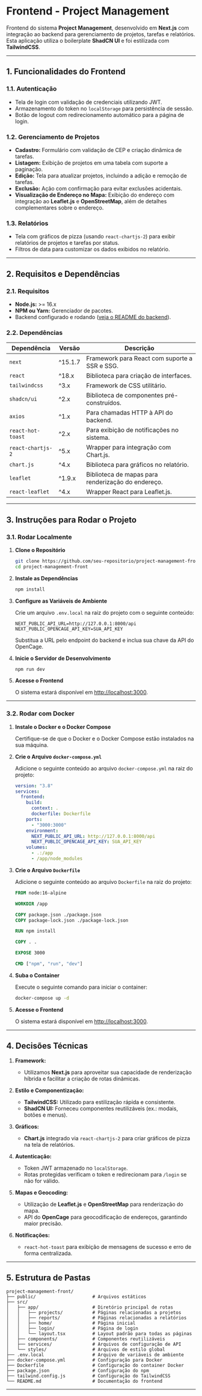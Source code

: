 # **Frontend - Project Management**

Frontend do sistema **Project Management**, desenvolvido em **Next.js** com integração ao backend para gerenciamento de projetos, tarefas e relatórios. Esta aplicação utiliza o boilerplate **ShadCN UI** e foi estilizada com **TailwindCSS**.

---

## **1. Funcionalidades do Frontend**

### **1.1. Autenticação**
- Tela de login com validação de credenciais utilizando JWT.
- Armazenamento do token no `localStorage` para persistência de sessão.
- Botão de logout com redirecionamento automático para a página de login.

### **1.2. Gerenciamento de Projetos**
- **Cadastro:** Formulário com validação de CEP e criação dinâmica de tarefas.
- **Listagem:** Exibição de projetos em uma tabela com suporte a paginação.
- **Edição:** Tela para atualizar projetos, incluindo a adição e remoção de tarefas.
- **Exclusão:** Ação com confirmação para evitar exclusões acidentais.
- **Visualização de Endereço no Mapa:** Exibição do endereço com integração ao **Leaflet.js** e **OpenStreetMap**, além de detalhes complementares sobre o endereço.

### **1.3. Relatórios**
- Tela com gráficos de pizza (usando `react-chartjs-2`) para exibir relatórios de projetos e tarefas por status.
- Filtros de data para customizar os dados exibidos no relatório.

---

## **2. Requisitos e Dependências**

### **2.1. Requisitos**
- **Node.js:** >= 16.x
- **NPM ou Yarn:** Gerenciador de pacotes.
- Backend configurado e rodando ([veja o README do backend](../README.md)).

### **2.2. Dependências**
| Dependência        | Versão       | Descrição                                  |
|--------------------|--------------|------------------------------------------|
| `next`            | ^15.1.7      | Framework para React com suporte a SSR e SSG. |
| `react`           | ^18.x        | Biblioteca para criação de interfaces.      |
| `tailwindcss`     | ^3.x         | Framework de CSS utilitário.               |
| `shadcn/ui`       | ^2.x         | Biblioteca de componentes pré-construídos. |
| `axios`           | ^1.x         | Para chamadas HTTP à API do backend.       |
| `react-hot-toast` | ^2.x         | Para exibição de notificações no sistema.  |
| `react-chartjs-2` | ^5.x         | Wrapper para integração com Chart.js.      |
| `chart.js`        | ^4.x         | Biblioteca para gráficos no relatório.     |
| `leaflet`         | ^1.9.x       | Biblioteca de mapas para renderização do endereço. |
| `react-leaflet`   | ^4.x         | Wrapper React para Leaflet.js.             |

---

## **3. Instruções para Rodar o Projeto**

### **3.1. Rodar Localmente**

1. **Clone o Repositório**

   ```bash
   git clone https://github.com/seu-repositorio/project-management-front.git
   cd project-management-front
   ```

2. **Instale as Dependências**

   ```bash
   npm install
   ```

3. **Configure as Variáveis de Ambiente**

   Crie um arquivo `.env.local` na raiz do projeto com o seguinte conteúdo:

   ```env
   NEXT_PUBLIC_API_URL=http://127.0.0.1:8000/api
   NEXT_PUBLIC_OPENCAGE_API_KEY=SUA_API_KEY
   ```

   Substitua a URL pelo endpoint do backend e inclua sua chave da API do OpenCage.

4. **Inicie o Servidor de Desenvolvimento**

   ```bash
   npm run dev
   ```

5. **Acesse o Frontend**

   O sistema estará disponível em [http://localhost:3000](http://localhost:3000).

---

### **3.2. Rodar com Docker**

1. **Instale o Docker e o Docker Compose**

   Certifique-se de que o Docker e o Docker Compose estão instalados na sua máquina.

2. **Crie o Arquivo `docker-compose.yml`**

   Adicione o seguinte conteúdo ao arquivo `docker-compose.yml` na raiz do projeto:

   ```yaml
   version: "3.8"
   services:
     frontend:
       build:
         context: .
         dockerfile: Dockerfile
       ports:
         - "3000:3000"
       environment:
         NEXT_PUBLIC_API_URL: http://127.0.0.1:8000/api
         NEXT_PUBLIC_OPENCAGE_API_KEY: SUA_API_KEY
       volumes:
         - .:/app
         - /app/node_modules
   ```

3. **Crie o Arquivo `Dockerfile`**

   Adicione o seguinte conteúdo ao arquivo `Dockerfile` na raiz do projeto:

   ```dockerfile
   FROM node:16-alpine

   WORKDIR /app

   COPY package.json ./package.json
   COPY package-lock.json ./package-lock.json

   RUN npm install

   COPY . .

   EXPOSE 3000

   CMD ["npm", "run", "dev"]
   ```

4. **Suba o Container**

   Execute o seguinte comando para iniciar o container:

   ```bash
   docker-compose up -d
   ```

5. **Acesse o Frontend**

   O sistema estará disponível em [http://localhost:3000](http://localhost:3000).

---

## **4. Decisões Técnicas**

1. **Framework:**
   - Utilizamos **Next.js** para aproveitar sua capacidade de renderização híbrida e facilitar a criação de rotas dinâmicas.

2. **Estilo e Componentização:**
   - **TailwindCSS:** Utilizado para estilização rápida e consistente.
   - **ShadCN UI:** Forneceu componentes reutilizáveis (ex.: modais, botões e menus).

3. **Gráficos:**
   - **Chart.js** integrado via `react-chartjs-2` para criar gráficos de pizza na tela de relatórios.

4. **Autenticação:**
   - Token JWT armazenado no `localStorage`.
   - Rotas protegidas verificam o token e redirecionam para `/login` se não for válido.

5. **Mapas e Geocoding:**
   - Utilização de **Leaflet.js** e **OpenStreetMap** para renderização do mapa.
   - API do **OpenCage** para geocodificação de endereços, garantindo maior precisão.

6. **Notificações:**
   - `react-hot-toast` para exibição de mensagens de sucesso e erro de forma centralizada.

---

## **5. Estrutura de Pastas**

```plaintext
project-management-front/
├── public/                     # Arquivos estáticos
├── src/
│   ├── app/                    # Diretório principal de rotas
│   │   ├── projects/           # Páginas relacionadas a projetos
│   │   ├── reports/            # Páginas relacionadas a relatórios
│   │   ├── home/               # Página inicial
│   │   ├── login/              # Página de login
│   │   └── layout.tsx          # Layout padrão para todas as páginas
│   ├── components/             # Componentes reutilizáveis
│   ├── services/               # Arquivos de configuração de API
│   └── styles/                 # Arquivos de estilo global
├── .env.local                  # Arquivo de variáveis de ambiente
├── docker-compose.yml          # Configuração para Docker
├── Dockerfile                  # Configuração do container Docker
├── package.json                # Configuração do npm
├── tailwind.config.js          # Configuração do TailwindCSS
└── README.md                   # Documentação do frontend
```

---